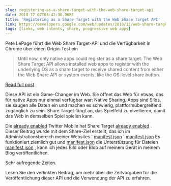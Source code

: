 ```yaml
---
slug: registering-as-a-share-target-with-the-web-share-target-api
date: 2018-12-07T05:42:30.968Z
title: 'Registering as a Share Target with the Web Share Target API'
link: https://developers.google.com/web/updates/2018/12/web-share-target?utm_source=feed&utm_medium=feed&utm_campaign=updates_feed
tags: [links, web intents, share, progressive web apps]
---
```

Pete LePage führt die Web Share Target-API und die Verfügbarkeit in Chrome über einen Origin-Test ein

> Until now, only native apps could register as a share target. The Web Share Target API allows installed web apps to register with the underlying OS as a share target to receive shared content from either the Web Share API or system events, like the OS-level share button.

[Read full post](https://developers.google.com/web/updates/2018/12/web-share-target?utm_source=feed&utm_medium=feed&utm_campaign=updates_feed) .

Diese API ist ein Game-Changer im Web. Sie öffnet das Web für etwas, das für native Apps nur einmal verfügbar war: Native Sharing. Apps sind Silos, sie saugen alle Daten ein und machen es schwierig, plattformübergreifend zugänglich zu sein. Share Target fängt an, das Spielfeld zu nivellieren, damit das Web in demselben Spiel spielen kann.

Die [already enabled](https://mobile.twitter.com/manifest.json) Twitter Mobile hat Share Target [already enabled](https://mobile.twitter.com/manifest.json) . Dieser Beitrag wurde mit dem Share-Ziel erstellt, das ich im Administrationsbereich meiner Websites &#39; [manifest.json](https://paul.kinlan.me/share/share-manifest.json) &#39; [manifest.json](https://paul.kinlan.me/share/share-manifest.json) Es funktioniert ziemlich gut und [manifest.json](https://paul.kinlan.me/share/share-manifest.json) die Unterstützung für Dateien [manifest.json](https://paul.kinlan.me/share/share-manifest.json) , kann ich jedes Bild oder Blob auf meinem Gerät in meinem Blog veröffentlichen.

Sehr aufregende Zeiten.

Lesen Sie den verlinkten Beitrag, um mehr über die Zeitvorgaben für die Veröffentlichung dieser API und die Verwendung der API zu erfahren.

